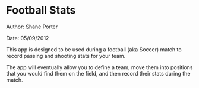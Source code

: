Football Stats
==========

Author: Shane Porter

Date: 05/09/2012

This app is designed to be used during a football (aka Soccer) match to record passing and shooting stats for your team.

The app will eventually allow you to define a team, move them into positions that you would find them on the field, and then record their stats during the match.
